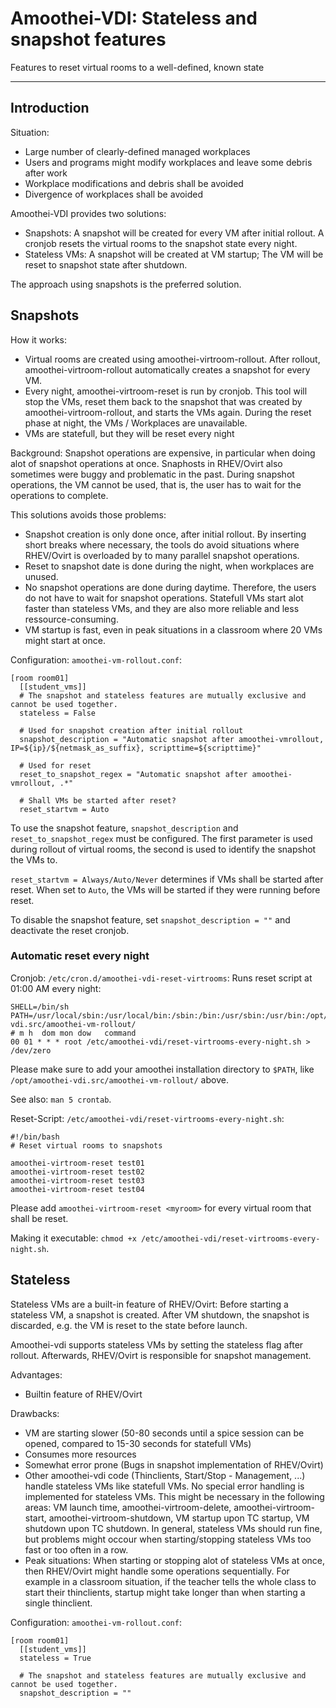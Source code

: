 # Amoothei-VDI: Stateless and snapshot features

Features to reset virtual rooms to a well-defined, known state

-------


## Introduction
Situation:

* Large number of clearly-defined managed workplaces
* Users and programs might modify workplaces and leave some debris after work
* Workplace modifications and debris shall be avoided
* Divergence of workplaces shall be avoided

Amoothei-VDI provides two solutions:

* Snapshots: A snapshot will be created for every VM after initial rollout. A cronjob resets the virtual rooms to the snapshot state every night.
* Stateless VMs: A snapshot will be created at VM startup; The VM will be reset to snapshot state after shutdown.

The approach using snapshots is the preferred solution.


## Snapshots
How it works:

* Virtual rooms are created using amoothei-virtroom-rollout. After rollout, amoothei-virtroom-rollout automatically creates a snapshot for every VM.
* Every night, amoothei-virtroom-reset is run by cronjob. This tool will stop the VMs, reset them back to the snapshot that was created by amoothei-virtroom-rollout, and starts the VMs again. During the reset phase at night, the VMs / Workplaces are unavailable.
* VMs are statefull, but they will be reset every night

Background: Snapshot operations are expensive, in particular when doing alot of snapshot operations at once. Snaphosts in RHEV/Ovirt also sometimes were buggy and problematic in the past. During snapshot operations, the VM cannot be used, that is, the user has to wait for the operations to complete.

This solutions avoids those problems:

* Snapshot creation is only done once, after initial rollout. By inserting short breaks where necessary, the tools do avoid situations where RHEV/Ovirt is overloaded by to many parallel snapshot operations.
* Reset to snapshot date is done during the night, when workplaces are unused.
* No snapshot operations are done during daytime. Therefore, the users do not have to wait for snapshot operations. Statefull VMs start alot faster than stateless VMs, and they are also more reliable and less ressource-consuming.
* VM startup is fast, even in peak situations in a classroom where 20 VMs might start at once.


Configuration: `amoothei-vm-rollout.conf`:

```
[room room01]
  [[student_vms]]
  # The snapshot and stateless features are mutually exclusive and cannot be used together.
  stateless = False 

  # Used for snapshot creation after initial rollout
  snapshot_description = "Automatic snapshot after amoothei-vmrollout, IP=${ip}/${netmask_as_suffix}, scripttime=${scripttime}"

  # Used for reset
  reset_to_snapshot_regex = "Automatic snapshot after amoothei-vmrollout, .*"

  # Shall VMs be started after reset?
  reset_startvm = Auto
```	

To use the snapshot feature, `snapshot_description` and `reset_to_snapshot_regex` must be configured. The first parameter is used during rollout of virtual rooms, the second is used to identify the snapshot the VMs to.

`reset_startvm = Always/Auto/Never` determines if VMs shall be started after reset. When set to `Auto`, the VMs will be started if they were running before reset.

To disable the snapshot feature, set `snapshot_description = ""` and deactivate the reset cronjob.

### Automatic reset every night
Cronjob: `/etc/cron.d/amoothei-vdi-reset-virtrooms`: Runs reset script at 01:00 AM every night:

```
SHELL=/bin/sh
PATH=/usr/local/sbin:/usr/local/bin:/sbin:/bin:/usr/sbin:/usr/bin:/opt/amoothei-vdi.src/amoothei-vm-rollout/
# m h  dom mon dow   command
00 01 * * * root /etc/amoothei-vdi/reset-virtrooms-every-night.sh > /dev/zero
```

Please make sure to add your amoothei installation directory to `$PATH`, like `/opt/amoothei-vdi.src/amoothei-vm-rollout/` above.

See also: `man 5 crontab`.

Reset-Script: `/etc/amoothei-vdi/reset-virtrooms-every-night.sh`:

```
#!/bin/bash
# Reset virtual rooms to snapshots

amoothei-virtroom-reset test01
amoothei-virtroom-reset test02
amoothei-virtroom-reset test03
amoothei-virtroom-reset test04
```

Please add `amoothei-virtroom-reset <myroom>` for every virtual room that shall be reset.

Making it executable: `chmod +x /etc/amoothei-vdi/reset-virtrooms-every-night.sh`.

## Stateless
Stateless VMs are a built-in feature of RHEV/Ovirt: Before starting a stateless VM, a snapshot is created. After VM shutdown, the snapshot is discarded, e.g. the VM is reset to the state before launch.

Amoothei-vdi supports stateless VMs by setting the stateless flag after rollout. Afterwards, RHEV/Ovirt is responsible for snapshot management.

Advantages:

* Builtin feature of RHEV/Ovirt

Drawbacks:

* VM are starting slower (50-80 seconds until a spice session can be opened, compared to 15-30 seconds for statefull VMs)
* Consumes more resources
* Somewhat error prone (Bugs in snapshot implementation of RHEV/Ovirt)
* Other amoothei-vdi code (Thinclients, Start/Stop - Management, ...) handle stateless VMs like statefull VMs. No special error handling is implemented for stateless VMs. This might be necessary in the following areas: VM launch time, amoothei-virtroom-delete, amoothei-virtroom-start, amoothei-virtroom-shutdown, VM startup upon TC startup, VM shutdown upon TC shutdown. In general, stateless VMs should run fine, but problems might occour when starting/stopping stateless VMs too fast or too often in a row.
* Peak situations: When starting or stopping alot of stateless VMs at once, then RHEV/Ovirt might handle some operations sequentially. For example in a classroom situation, if the teacher tells the whole class to start their thinclients, startup might take longer than when starting a single thinclient. 

Configuration: `amoothei-vm-rollout.conf`:

```
[room room01]
  [[student_vms]]
  stateless = True

  # The snapshot and stateless features are mutually exclusive and cannot be used together.
  snapshot_description = ""
```






